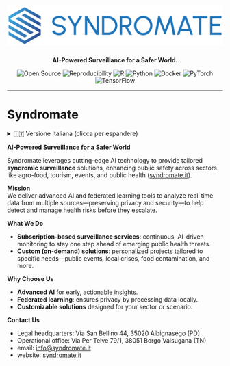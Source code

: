 <h1 align="center">
  <img src="./SYNDROMATE - Orizzontale.png" alt="Syndromate logo" width="520">
</h1>
<p align="center"><strong>AI-Powered Surveillance for a Safer World.</strong></p>

<p align="center">
  <img alt="Open Source" src="https://img.shields.io/badge/Open%20Source-✔︎-success">
  <img alt="Reproducibility" src="https://img.shields.io/badge/Reproducibility-first-blue">
  <img alt="R" src="https://img.shields.io/badge/R-276DC3?logo=r&logoColor=white">
  <img alt="Python" src="https://img.shields.io/badge/Python-3776AB?logo=python&logoColor=white">
  <img alt="Docker" src="https://img.shields.io/badge/Docker-2496ED?logo=docker&logoColor=white">
  <img alt="PyTorch" src="https://img.shields.io/badge/PyTorch-EE4C2C?logo=pytorch&logoColor=white">
  <img alt="TensorFlow" src="https://img.shields.io/badge/TensorFlow-FF6F00?logo=tensorflow&logoColor=white">
</p>


---

# Syndromate

<details>
  <summary>🇮🇹 Versione Italiana (clicca per espandere)</summary>
<br>
  
  **Sorveglianza AI per un mondo più sicuro**

  Syndromate sfrutta tecnologie AI all’avanguardia per offrire soluzioni personalizzate di **sorveglianza sindromica**, potenziando la sicurezza pubblica nei settori agroalimentare, turistico, eventi e sanità pubblica ([syndromate.it](https://syndromate.it/)).

  **Missione**  
  Forniamo strumenti avanzati di intelligenza artificiale e apprendimento federato per analizzare dati in tempo reale da fonti diverse, garantendo privacy e sicurezza, contribuendo a rilevare e gestire i rischi sanitari prima che diventino critici.

  **Cosa Facciamo**  
  - **Sorveglianza in abbonamento**: servizi di monitoraggio continuo basati su AI, per anticipare le minacce emergenti alla salute pubblica.  
  - **Soluzioni su misura (on-demand)**: progetti personalizzati per esigenze specifiche – eventi pubblici, crisi locali, contaminazioni agroalimentari, e altro.

  **Perché Sceglierci**  
  - **AI avanzata** per insight precoci e azionabili.  
  - **Apprendimento federato**: protezione della privacy elaborando i dati localmente.  
  - **Soluzioni personalizzate**, adattabili a contesti e settori diversi.

  **Contattaci**  
  - Sede legale: Via San Bellino 44, 35020 Albignasego (PD)  
  - Sede operativa: Via Per Telve 79/1, 38051 Borgo Valsugana (TN)
  - email: info@syndromate.it
  - sito web: [syndromate.it](https://syndromate.it/)

</details>

**AI-Powered Surveillance for a Safer World**

Syndromate leverages cutting-edge AI technology to provide tailored **syndromic surveillance** solutions, enhancing public safety across sectors like agro-food, tourism, events, and public health ([syndromate.it](https://syndromate.it/)).

**Mission**  
We deliver advanced AI and federated learning tools to analyze real-time data from multiple sources—preserving privacy and security—to help detect and manage health risks before they escalate.

**What We Do**  
- **Subscription-based surveillance services**: continuous, AI-driven monitoring to stay one step ahead of emerging public health threats.  
- **Custom (on-demand) solutions**: personalized projects tailored to specific needs—public events, local crises, food contamination, and more.

**Why Choose Us**  
- **Advanced AI** for early, actionable insights.  
- **Federated learning**: ensures privacy by processing data locally.  
- **Customizable solutions** designed for your sector or scenario.

**Contact Us**  
- Legal headquarters: Via San Bellino 44, 35020 Albignasego (PD)  
- Operational office: Via Per Telve 79/1, 38051 Borgo Valsugana (TN)
- email: info@syndromate.it
- website: [syndromate.it](https://syndromate.it/)
